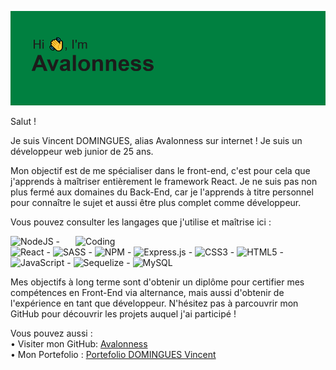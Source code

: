 [![MasterHead](https://github.com/Avalonness/Avalonness/blob/main/header.png)](https://github.com/Avalonness/Avalonness)


Salut ! 

Je suis Vincent DOMINGUES, alias Avalonness sur internet ! Je suis un développeur web junior de 25 ans.

Mon objectif est de me spécialiser dans le front-end, c'est pour cela que j'apprends à maîtriser entièrement le framework React. Je ne suis pas non plus fermé aux domaines du Back-End, car je l'apprends à titre personnel pour connaître le sujet et aussi être plus complet comme développeur. 

Vous pouvez consulter les langages que j'utilise et maîtrise ici : 

<!---
Avalonness/Avalonness is a ✨ special ✨ repository because its `README.md` (this file) appears on your GitHub profile.
You can click the Preview link to take a look at your changes.
--->
<img align="right" alt="Coding" width="400" src="https://github-readme-stats.vercel.app/api/top-langs/?username=Avalonness">

![NodeJS](https://img.shields.io/badge/node.js-6DA55F?style=for-the-badge&logo=node.js&logoColor=white) - ![React](https://img.shields.io/badge/react-%2320232a.svg?style=for-the-badge&logo=react&logoColor=%2361DAFB) - ![SASS](https://img.shields.io/badge/SASS-hotpink.svg?style=for-the-badge&logo=SASS&logoColor=white) - ![NPM](https://img.shields.io/badge/NPM-%23000000.svg?style=for-the-badge&logo=npm&logoColor=white) - ![Express.js](https://img.shields.io/badge/express.js-%23404d59.svg?style=for-the-badge&logo=express&logoColor=%2361DAFB) - ![CSS3](https://img.shields.io/badge/css3-%231572B6.svg?style=for-the-badge&logo=css3&logoColor=white) - ![HTML5](https://img.shields.io/badge/html5-%23E34F26.svg?style=for-the-badge&logo=html5&logoColor=white) - ![JavaScript](https://img.shields.io/badge/javascript-%23323330.svg?style=for-the-badge&logo=javascript&logoColor=%23F7DF1E) - ![Sequelize](https://img.shields.io/badge/Sequelize-52B0E7?style=for-the-badge&logo=Sequelize&logoColor=white) - ![MySQL](https://img.shields.io/badge/mysql-%2300f.svg?style=for-the-badge&logo=mysql&logoColor=white)

Mes objectifs à long terme sont d'obtenir un diplôme pour certifier mes compétences en Front-End via alternance, mais aussi d'obtenir de l'expérience en tant que développeur. N'hésitez pas à parcouvrir mon GitHub pour découvrir les projets auquel j'ai participé ! 

Vous pouvez aussi :
<br />
    • Visiter mon GitHub: [Avalonness](https://github.com/Avalonness)<br />
    • Mon Portefolio : [Portefolio DOMINGUES Vincent](http://vincentdomingues.avalonnes.fr/)
    

